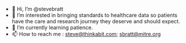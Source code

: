 - 👋 Hi, I’m @stevebratt
- 👀 I’m interested in bringing standards to healthcare data so patients have the care and research journey they deserve and should expect.
- 🌱 I’m currently learning patience.
- 📫 How to reach me :  steve@thinkabit.com; sbratt@mitre.org

<!---
stevebratt/stevebratt is a ✨ special ✨ repository because its `README.md` (this file) appears on your GitHub profile.
You can click the Preview link to take a look at your changes.
--->
